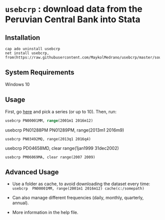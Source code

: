 # `usebcrp` : download data from the Peruvian Central Bank into Stata

## Installation

```
cap ado uninstall usebcrp 
net install usebcrp, from(https://raw.githubusercontent.com/MaykolMedrano/usebcrp/master/source)
```
## System Requirements

Windows 10

## Usage

First, go [here](https://estadisticas.bcrp.gob.pe/estadisticas/series/mensuales) and pick a series (or up to 10). Then, run:

```stata
usebcrp PN00001MM, range(2001m1 2016m12)
```
usebcrp PN01288PM PN01289PM, range(2013m1 2016m9)
```
usebcrp PN03492MQ, range(2013q1 2016q4)
```
usebcrp PD04658MD, clear range(1jan1999 31dec2002)
```
usebcrp PM06069MA, clear range(2007 2009)
```
## Advanced Usage

- Use a folder as cache, to avoid downloading the dataset every time: `usebcrp	PN00001MM, range(2001m1 2016m12) cache(c:/somepath)`
- Can also manage different frequencies (daily, monthly, quarterly, annual).

- More information in the help file.

